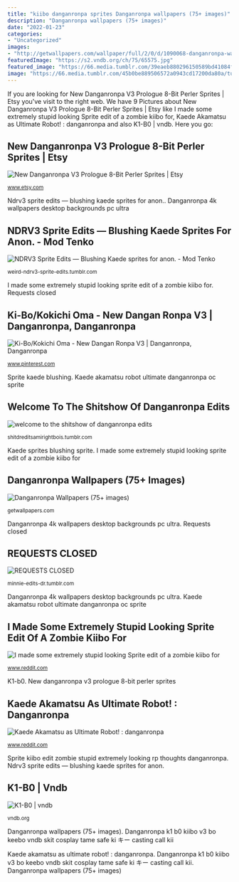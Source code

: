 ```yaml
---
title: "kiibo danganronpa sprites Danganronpa wallpapers (75+ images)"
description: "Danganronpa wallpapers (75+ images)"
date: "2022-01-23"
categories:
- "Uncategorized"
images:
- "http://getwallpapers.com/wallpaper/full/2/0/d/1090068-danganronpa-wallpapers-3840x2160-windows-10.jpg"
featuredImage: "https://s2.vndb.org/ch/75/65575.jpg"
featured_image: "https://66.media.tumblr.com/39eaeb880296150589bd41084f6fd9cf/tumblr_oy6uw1eYFE1w4g7p2o1_1280.png"
image: "https://66.media.tumblr.com/45b0be889506572a0943cd17200da80a/tumblr_p5q6jffmcC1x4de3uo1_640.png"
---
```


If you are looking for New Danganronpa V3 Prologue 8-Bit Perler Sprites | Etsy you've visit to the right web. We have 9 Pictures about New Danganronpa V3 Prologue 8-Bit Perler Sprites | Etsy like I made some extremely stupid looking Sprite edit of a zombie kiibo for, Kaede Akamatsu as Ultimate Robot! : danganronpa and also K1-B0 | vndb. Here you go:

## New Danganronpa V3 Prologue 8-Bit Perler Sprites | Etsy

![New Danganronpa V3 Prologue 8-Bit Perler Sprites | Etsy](https://i.etsystatic.com/11421748/r/il/94c3b7/1254404018/il_794xN.1254404018_rnsv.jpg "Danganronpa 4k wallpapers desktop backgrounds pc ultra")

<small>www.etsy.com</small>

Ndrv3 sprite edits — blushing kaede sprites for anon.. Danganronpa 4k wallpapers desktop backgrounds pc ultra

## NDRV3 Sprite Edits — Blushing Kaede Sprites For Anon. - Mod Tenko

![NDRV3 Sprite Edits — Blushing Kaede sprites for anon. - Mod Tenko](https://66.media.tumblr.com/39eaeb880296150589bd41084f6fd9cf/tumblr_oy6uw1eYFE1w4g7p2o1_1280.png "Kaede akamatsu as ultimate robot! : danganronpa")

<small>weird-ndrv3-sprite-edits.tumblr.com</small>

I made some extremely stupid looking sprite edit of a zombie kiibo for. Requests closed

## Ki-Bo/Kokichi Oma - New Dangan Ronpa V3 | Danganronpa, Danganronpa

![Ki-Bo/Kokichi Oma - New Dangan Ronpa V3 | Danganronpa, Danganronpa](https://i.pinimg.com/originals/9b/ae/9c/9bae9c9f96fb6e845d5357a825b475ba.png "Sprite kiibo edit zombie stupid extremely looking rp thoughts danganronpa")

<small>www.pinterest.com</small>

Sprite kaede blushing. Kaede akamatsu robot ultimate danganronpa oc sprite

## Welcome To The Shitshow Of Danganronpa Edits

![welcome to the shitshow of danganronpa edits](https://66.media.tumblr.com/45b0be889506572a0943cd17200da80a/tumblr_p5q6jffmcC1x4de3uo1_640.png "Danganronpa k1 b0 kiibo v3 bo keebo vndb skit cosplay tame safe ki キー casting call kii")

<small>shitdreditsamirightbois.tumblr.com</small>

Kaede sprites blushing sprite. I made some extremely stupid looking sprite edit of a zombie kiibo for

## Danganronpa Wallpapers (75+ Images)

![Danganronpa Wallpapers (75+ images)](http://getwallpapers.com/wallpaper/full/2/0/d/1090068-danganronpa-wallpapers-3840x2160-windows-10.jpg "Danganronpa bit v3 prologue sprites perler")

<small>getwallpapers.com</small>

Danganronpa 4k wallpapers desktop backgrounds pc ultra. Requests closed

## REQUESTS CLOSED

![REQUESTS CLOSED](https://64.media.tumblr.com/bd3fc2c18599b2cc6a439db765a1d2a9/tumblr_p9pexsmdRq1x9db6qo5_1280.png "New danganronpa v3 prologue 8-bit perler sprites")

<small>minnie-edits-dr.tumblr.com</small>

Danganronpa 4k wallpapers desktop backgrounds pc ultra. Kaede akamatsu robot ultimate danganronpa oc sprite

## I Made Some Extremely Stupid Looking Sprite Edit Of A Zombie Kiibo For

![I made some extremely stupid looking Sprite edit of a zombie kiibo for](https://external-preview.redd.it/e-zX1LECLa7pkaXGRH0rHYsmHoyPB0pKZy_QsO6s2yM.jpg?auto=webp&amp;s=37a8a33ce418afb57442fdd54b7c129db178ba4c "Danganronpa 4k wallpapers desktop backgrounds pc ultra")

<small>www.reddit.com</small>

K1-b0. New danganronpa v3 prologue 8-bit perler sprites

## Kaede Akamatsu As Ultimate Robot! : Danganronpa

![Kaede Akamatsu as Ultimate Robot! : danganronpa](https://i.redd.it/00cakmsm7ke21.png "I made some extremely stupid looking sprite edit of a zombie kiibo for")

<small>www.reddit.com</small>

Sprite kiibo edit zombie stupid extremely looking rp thoughts danganronpa. Ndrv3 sprite edits — blushing kaede sprites for anon.

## K1-B0 | Vndb

![K1-B0 | vndb](https://s2.vndb.org/ch/75/65575.jpg "Sprite kiibo edit zombie stupid extremely looking rp thoughts danganronpa")

<small>vndb.org</small>

Danganronpa wallpapers (75+ images). Danganronpa k1 b0 kiibo v3 bo keebo vndb skit cosplay tame safe ki キー casting call kii

Kaede akamatsu as ultimate robot! : danganronpa. Danganronpa k1 b0 kiibo v3 bo keebo vndb skit cosplay tame safe ki キー casting call kii. Danganronpa wallpapers (75+ images)
